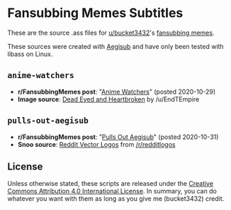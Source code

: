 # Fansubbing Memes Subtitles

These are the source .ass files for [u/bucket3432](https://www.reddit.com/user/bucket3432)'s [fansubbing memes](https://www.reddit.com/r/FansubbingMemes/search?q=author%3Abucket3432&restrict_sr=on&sort=new&t=all).

These sources were created with [Aegisub](http://www.aegisub.org/) and have only been tested with libass on Linux.

## `anime-watchers`

* **r/FansubbingMemes post**: "[Anime Watchers](https://www.reddit.com/r/FansubbingMemes/comments/jldhln/anime_watchers/)" (posted 2020-10-29)
* **Image source**: [Dead Eyed and Heartbroken](https://www.reddit.com/r/animemebank/comments/dxvtzm/template_dead_eyed_and_heartbroken_original_image/) by /u/EndTEmpire

## `pulls-out-aegisub`

* **r/FansubbingMemes post**: "[Pulls Out Aegisub](https://www.reddit.com/r/FansubbingMemes/comments/jiri7o/pulls_out_aegisub/)" (posted 2020-10-31)
* **Snoo source**: [Reddit Vector Logos](https://www.dropbox.com/s/jvykkm6imqbkhn5/reddit_vector_logos.zip?dl=0) from [/r/redditlogos](https://www.reddit.com/r/redditlogos)

## License

Unless otherwise stated, these scripts are released under the [Creative Commons Attribution 4.0 International License](https://creativecommons.org/licenses/by/4.0/).
In summary, you can do whatever you want with them as long as you give me (bucket3432) credit.
